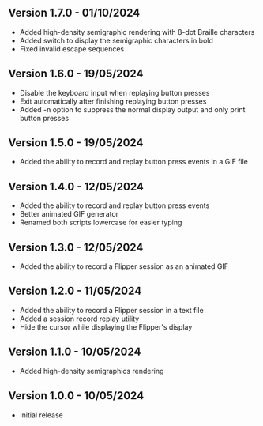 ## Version 1.7.0 - 01/10/2024

- Added high-density semigraphic rendering with 8-dot Braille characters
- Added switch to display the semigraphic characters in bold
- Fixed invalid escape sequences

## Version 1.6.0 - 19/05/2024

- Disable the keyboard input when replaying button presses
- Exit automatically after finishing replaying button presses
- Added -n option to suppress the normal display output and only print button presses

## Version 1.5.0 - 19/05/2024

- Added the ability to record and replay button press events in a GIF file

## Version 1.4.0 - 12/05/2024

- Added the ability to record and replay button press events
- Better animated GIF generator
- Renamed both scripts lowercase for easier typing

## Version 1.3.0 - 12/05/2024

- Added the ability to record a Flipper session as an animated GIF

## Version 1.2.0 - 11/05/2024

- Added the ability to record a Flipper session in a text file
- Added a session record replay utility
- Hide the cursor while displaying the Flipper's display

## Version 1.1.0 - 10/05/2024

- Added high-density semigraphics rendering

## Version 1.0.0 - 10/05/2024

- Initial release
